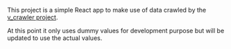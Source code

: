 This project is a simple React app to make use of data crawled by the [v_crawler project](https://github.com/BreakBB/v_crawler).

At this point it only uses dummy values for development purpose but will be updated to use the actual values.